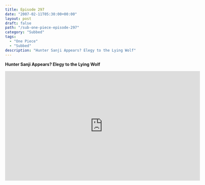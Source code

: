 ```yaml
---
title: Episode 297
date: "2007-02-11T05:30:00+00:00"
layout: post
draft: false
path: "/sub-one-piece-episode-297"
category: "Subbed"
tags:
  - "One Piece"
  - "Subbed"
description: "Hunter Sanji Appears? Elegy to the Lying Wolf"
---
```


**Hunter Sanji Appears? Elegy to the Lying Wolf**

<iframe width="640" height="360" src="https://www.rapidvideo.com/e/FXQHUGDLFW" frameborder="0" marginwidth=0 marginheight=0 scrolling=no allowfullscreen></iframe>

